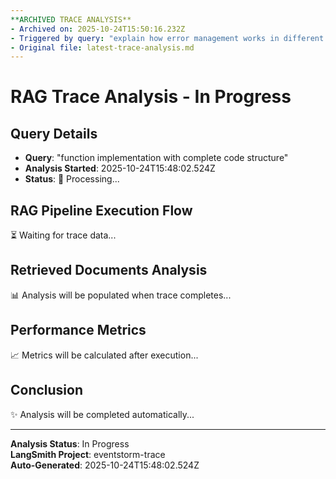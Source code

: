 ```yaml
---
**ARCHIVED TRACE ANALYSIS**
- Archived on: 2025-10-24T15:50:16.232Z
- Triggered by query: "explain how error management works in different modules of eventstorm.m"
- Original file: latest-trace-analysis.md
---
```


# RAG Trace Analysis - In Progress

## Query Details
- **Query**: "function implementation with complete code structure"
- **Analysis Started**: 2025-10-24T15:48:02.524Z
- **Status**: 🔄 Processing...

## RAG Pipeline Execution Flow
⏳ Waiting for trace data...

## Retrieved Documents Analysis
📊 Analysis will be populated when trace completes...

## Performance Metrics
📈 Metrics will be calculated after execution...

## Conclusion
✨ Analysis will be completed automatically...

---
**Analysis Status**: In Progress  
**LangSmith Project**: eventstorm-trace  
**Auto-Generated**: 2025-10-24T15:48:02.524Z
